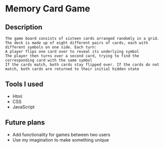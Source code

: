 # Memory Card Game

## Description

    The game board consists of sixteen cards arranged randomly in a grid. The deck is made up of eight different pairs of cards, each with different symbols on one side. Each turn:
    A player flips one card over to reveal its underlying symbol
    The player then turns over a second card, trying to find the corresponding card with the same symbol
    If the cards match, both cards stay flipped over. If the cards do not match, both cards are returned to their initial hidden state

## Tools I used

- Html
- CSS
- JavaScript

## Future plans

- Add functionality for games between two users
- Use my imagination to make something unique
